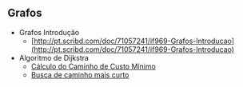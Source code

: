 ## Grafos

* Grafos Introdução
    * [http://pt.scribd.com/doc/71057241/if969-Grafos-Introducao](http://pt.scribd.com/doc/71057241/if969-Grafos-Introducao)
* Algoritmo de Dijkstra
    * [Cálculo do Caminho de Custo Mínimo](http://www.inf.ufsc.br/grafos/temas/custo-minimo/dijkstra.html)
    * [Busca de caminho mais curto](http://www.professeurs.polymtl.ca/michel.gagnon/Disciplinas/Bac/Grafos/CaminhoMin/caminho_min.html)